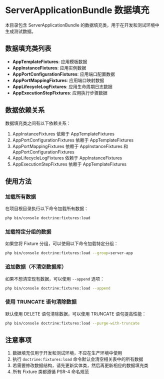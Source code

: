 # ServerApplicationBundle 数据填充

本目录包含 ServerApplicationBundle 的数据填充类，用于在开发和测试环境中生成测试数据。

## 数据填充类列表

- **AppTemplateFixtures**: 应用模板数据
- **AppInstanceFixtures**: 应用实例数据
- **AppPortConfigurationFixtures**: 应用端口配置数据
- **AppPortMappingFixtures**: 应用端口映射数据
- **AppLifecycleLogFixtures**: 应用生命周期日志数据
- **AppExecutionStepFixtures**: 应用执行步骤数据

## 数据依赖关系

数据填充类之间有以下依赖关系：

1. AppInstanceFixtures 依赖于 AppTemplateFixtures
2. AppPortConfigurationFixtures 依赖于 AppTemplateFixtures
3. AppPortMappingFixtures 依赖于 AppInstanceFixtures 和 AppPortConfigurationFixtures
4. AppLifecycleLogFixtures 依赖于 AppInstanceFixtures
5. AppExecutionStepFixtures 依赖于 AppTemplateFixtures

## 使用方法

### 加载所有数据

在项目根目录执行以下命令加载所有数据：

```bash
php bin/console doctrine:fixtures:load
```

### 加载特定分组的数据

如果您将 Fixture 分组，可以使用以下命令加载特定分组：

```bash
php bin/console doctrine:fixtures:load --group=server-app
```

### 追加数据（不清空数据库）

如果不想清空现有数据，可以使用 `--append` 选项：

```bash
php bin/console doctrine:fixtures:load --append
```

### 使用 TRUNCATE 语句清除数据

默认使用 DELETE 语句清除数据，可以使用 TRUNCATE 语句提高性能：

```bash
php bin/console doctrine:fixtures:load --purge-with-truncate
```

## 注意事项

1. 数据填充仅用于开发和测试环境，不应在生产环境中使用
2. 执行 `doctrine:fixtures:load` 命令默认会清空相关表中的所有数据
3. 若需要修改数据结构，请先更新实体类，然后再更新相应的数据填充类
4. 所有 Fixture 类都遵循 PSR-4 命名规范 